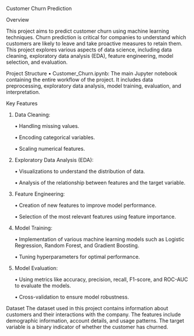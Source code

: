 Customer Churn Prediction

Overview

This project aims to predict customer churn using machine learning techniques. Churn prediction is critical for companies to understand which customers are likely to leave and take proactive measures to retain them. This project explores various aspects of data science, including data cleaning, exploratory data analysis (EDA), feature engineering, model selection, and evaluation.

Project Structure
  •	Customer_Churn.ipynb: The main Jupyter notebook containing the entire workflow of the project. It includes data preprocessing, exploratory data analysis, model training, evaluation, and interpretation.

Key Features
1.	Data Cleaning:
    
    •	Handling missing values.
  
    •	Encoding categorical variables.
  
    •	Scaling numerical features.
  
2.	Exploratory Data Analysis (EDA):
   
    •	Visualizations to understand the distribution of data.
  
    •	Analysis of the relationship between features and the target variable.
3.	Feature Engineering:

    •	Creation of new features to improve model performance.
  
    •	Selection of the most relevant features using feature importance.
  
4.	Model Training:
   
    •	Implementation of various machine learning models such as Logistic Regression, Random Forest, and Gradient Boosting.
  
    •	Tuning hyperparameters for optimal performance.
  
5.	Model Evaluation:
   
    •	Using metrics like accuracy, precision, recall, F1-score, and ROC-AUC to evaluate the models.
  
    •	Cross-validation to ensure model robustness.
  

Dataset
The dataset used in this project contains information about customers and their interactions with the company. The features include demographic information, account details, and usage patterns. The target variable is a binary indicator of whether the customer has churned.


